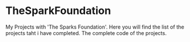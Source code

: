 # TheSparkFoundation
My Projects with 'The Sparks Foundation'.
Here you will find the list of the projects taht i have completed. The complete code of the projects.
